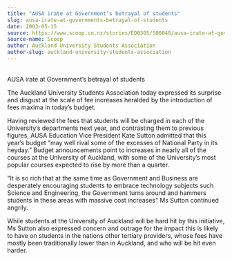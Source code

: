 ```yaml
---
title: "AUSA irate at Government’s betrayal of students"
slug: ausa-irate-at-governments-betrayal-of-students
date: 2003-05-15
source: https://www.scoop.co.nz/stories/ED0305/S00048/ausa-irate-at-governments-betrayal-of-students.htm
source-name: Scoop
author: Auckland University Students Association
author-slug: auckland-university-students-association
---
```


<p><br>AUSA irate at Government’s betrayal of students</p>

<p>The
Auckland University Students Association today expressed its
surprise and disgust at the scale of fee increases heralded
by the introduction of fees maxima in today’s budget.<p>

<p>Having reviewed the fees that students will be charged in
each of the University’s departments next year, and
contrasting them to previous figures, AUSA Education Vice
President Kate Sutton admitted that this year’s budget “may
well rival some of the excesses of National Party in its
heyday.” Budget announcements point to increases in nearly
all of the courses at the University of Auckland, with some
of the University’s most popular courses expected to rise by
more than a quarter.</p>

<p>“It is so rich that at the same time
as Government and Business are desperately encouraging
students to embrace technology subjects such Science and
Engineering, the Government turns around and hammers
students in these areas with massive cost increases” Ms
Sutton continued angrily.</p>

<p>While students at the University
of Auckland will be hard hit by this initiative, Ms Sutton
also expressed concern and outrage for the impact this is
likely to have on students in the nations other tertiary
providers, whose fees have mostly been traditionally lower
than in Auckland, and who will be hit even harder.    
<br><p>




<!--


